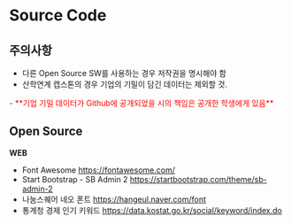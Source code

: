 # Source Code
## 주의사항
 - 다른 Open Source SW를 사용하는 경우 저작권을 명시해야 함
 - 산학연계 캡스톤의 경우 기업의 기밀이 담긴 데이터는 제외할 것.
 <span style="color:red">
 - **기업 기밀 데이터가 Github에 공개되었을 시의 책임은 공개한 학생에게 있음**
 </span>


## Open Source

**WEB**
- Font Awesome https://fontawesome.com/
- Start Bootstrap - SB Admin 2 https://startbootstrap.com/theme/sb-admin-2
- 나눔스퀘어 네오 폰트 https://hangeul.naver.com/font
- 통계청 경제 인기 키워드 https://data.kostat.go.kr/social/keyword/index.do
